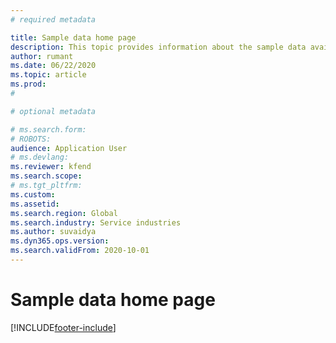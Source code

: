 ```yaml
---
# required metadata

title: Sample data home page
description: This topic provides information about the sample data available for Dynamics 365 Project operations. 
author: rumant
ms.date: 06/22/2020
ms.topic: article
ms.prod: 
#

# optional metadata

# ms.search.form: 
# ROBOTS: 
audience: Application User
# ms.devlang: 
ms.reviewer: kfend
ms.search.scope: 
# ms.tgt_pltfrm: 
ms.custom: 
ms.assetid: 
ms.search.region: Global
ms.search.industry: Service industries
ms.author: suvaidya
ms.dyn365.ops.version: 
ms.search.validFrom: 2020-10-01
---
```


# Sample data home page


[!INCLUDE[footer-include](../includes/footer-banner.md)]